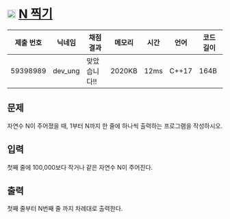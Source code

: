 # <img width="20px"  src="https://d2gd6pc034wcta.cloudfront.net/tier/1.svg" class="solvedac-tier"> [N 찍기](https://www.acmicpc.net/problem/2741) 

| 제출 번호 | 닉네임 | 채점 결과 | 메모리 | 시간 | 언어 | 코드 길이 |
|---|---|---|---|---|---|---|
|59398989|dev_ung|맞았습니다!! |2020KB|12ms|C++17|164B|

## 문제
<p>자연수 N이 주어졌을 때, 1부터 N까지 한 줄에 하나씩 출력하는 프로그램을 작성하시오.</p>

## 입력
<p>첫째 줄에 100,000보다 작거나 같은 자연수 N이 주어진다.</p>

## 출력
<p>첫째 줄부터 N번째 줄 까지 차례대로 출력한다.</p>

